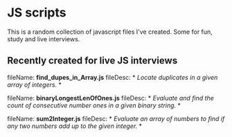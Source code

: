 # JS scripts
 This is a random collection of javascript files I've created. Some for fun, study and live interviews.

## Recently created for live JS interviews

fileName:	**find_dupes_in_Array.js**
fileDesc:	* *Locate duplicates in a given array of integers.* *

fileName:	**binaryLongestLenOfOnes.js**
fileDesc:	* *Evaluate and find the count of consecutive number ones in a given binary string.* *

fileName:	**sum2Integer.js**
fileDesc:	* *Evaluate an array of numbers to find if any two numbers add up to the given integer.* *
